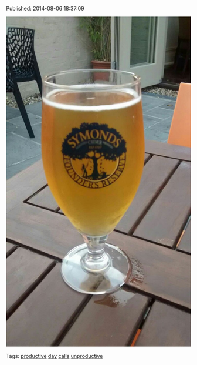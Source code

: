 


Published: 2014-08-06 18:37:09

![](93988879227-0.jpg)

Tags: [productive](tag-productive.md) [day](tag-day.md) [calls](tag-calls.md) [unproductive](tag-unproductive.md)
